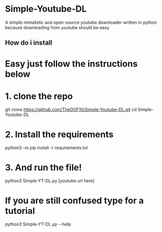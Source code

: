 # Simple-Youtube-DL
A simple mimalistic and open-source youtube downloader written in python because downloading from youtube should be easy
## How do i install
# Easy just follow the instructions below
# 1. clone the repo
git clone https://github.com/TheOOF10/Simple-Youtube-DL.git
cd Simple-Youtube-DL
# 2. Install the requirements
python3 -m pip install -r requirements.txt
# 3. And run the file!
python3 Simple-YT-DL.py [youtube url here]
# If you are still confused type for a tutorial
python3 Simple-YT-DL.yp --help